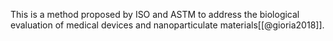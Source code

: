 This is a method proposed by ISO and ASTM to address the biological evaluation of medical devices and nanoparticulate materials[[@gioria2018]]. 